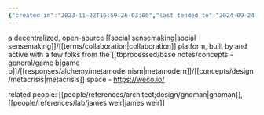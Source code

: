 ```yaml
---
{"created in":"2023-11-22T16:59:26-03:00","last tended to":"2024-09-24T16:18:41-03:00","tags":["tool","sensemaking","socialsensemaking","socialoperatingsystems","project","open-source","🌱","metacrisis"],"dg-publish":true,"relevancescore":86,"notestage":["🌱"],"permalink":"/projects-and-tools/tools/design/weco/","dgPassFrontmatter":true,"created":"2023-11-22T16:59:26.104-03:00","updated":"2024-09-24T16:18:40.514-03:00"}
---
```


a decentralized, open-source [[social sensemaking\|social sensemaking]]/[[terms/collaboration\|collaboration]] platform, built by and active with a few folks from the [[tbprocessed/base notes/concepts - general/game b\|game b]]/[[responses/alchemy/metamodernism\|metamodern]]/[[concepts/design/metacrisis\|metacrisis]] space - https://weco.io/

related people: [[people/references/architect;design/gnoman\|gnoman]], [[people/references/lab/james weir\|james weir]]
